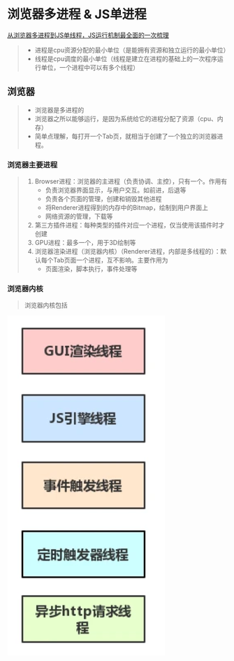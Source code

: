# 浏览器多进程 & JS单进程

[从浏览器多进程到JS单线程，JS运行机制最全面的一次梳理 ](https://segmentfault.com/a/1190000012925872)

> - 进程是cpu资源分配的最小单位（是能拥有资源和独立运行的最小单位）
> - 线程是cpu调度的最小单位（线程是建立在进程的基础上的一次程序运行单位，一个进程中可以有多个线程）

## 浏览器

> - 浏览器是多进程的
> - 浏览器之所以能够运行，是因为系统给它的进程分配了资源（cpu、内存）
> - 简单点理解，每打开一个Tab页，就相当于创建了一个独立的浏览器进程。

### 浏览器主要进程

> 1. Browser进程：浏览器的主进程（负责协调、主控），只有一个。作用有
>    - 负责浏览器界面显示，与用户交互。如前进，后退等
>    - 负责各个页面的管理，创建和销毁其他进程
>    - 将Renderer进程得到的内存中的Bitmap，绘制到用户界面上
>    - 网络资源的管理，下载等
> 2. 第三方插件进程：每种类型的插件对应一个进程，仅当使用该插件时才创建
> 3. GPU进程：最多一个，用于3D绘制等
> 4. 浏览器渲染进程（浏览器内核）（Renderer进程，内部是多线程的）：默认每个Tab页面一个进程，互不影响。主要作用为
>    - 页面渲染，脚本执行，事件处理等

### 浏览器内核

> 浏览器内核包括

![image-20210812144930799](.assets/image-20210812144930799-16287509744381.png)
